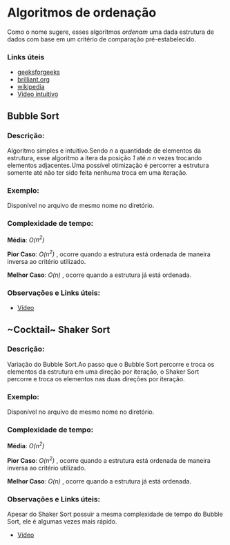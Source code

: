 # Algoritmos de ordenação

Como o nome sugere, esses algoritmos *ordenam* uma dada estrutura de dados com base em um critério de comparação pré-estabelecido.

### Links úteis  

* [geeksforgeeks](https://www.geeksforgeeks.org/sorting-algorithms/) 
* [brilliant.org](https://brilliant.org/wiki/sorting-algorithms/) 
* [wikipedia](https://en.wikipedia.org/wiki/Sorting_algorithm) 
* [Video intuitivo](https://youtu.be/kPRA0W1kECg)
  
  
## Bubble Sort

### Descrição:  

 Algoritmo simples e intuitivo.Sendo *n* a quantidade de elementos da estrutura, esse algoritmo a itera da posição *1* até *n* *n* vezes trocando elementos adjacentes.Uma possível otimização é percorrer a estrutura somente até não ter sido feita nenhuma troca em uma iteração.  

### Exemplo:  

Disponível no arquivo de mesmo nome no diretório.

### Complexidade de tempo:  

**Média**: *O($n^2$)*  

**Pior Caso**: *O($n^2$)* , ocorre quando a estrutura está ordenada de maneira inversa ao critério utilizado.  

**Melhor Caso**: *O(n)* , ocorre quando a estrutura já está ordenada.  

### Observações e Links úteis:  

* [Vídeo](https://youtu.be/nmhjrI-aW5o)
  
   
## ~Cocktail~ Shaker Sort  

### Descrição:  

Variação do Bubble Sort.Ao passo que o Bubble Sort percorre e troca os elementos da estrutura em uma direção por iteração, o Shaker Sort percorre e troca os elementos nas duas direções por iteração.

### Exemplo:  

Disponível no arquivo de mesmo nome no diretório.

### Complexidade de tempo:  

**Média**: *O($n^2$)*  

**Pior Caso**: *O($n^2$)* , ocorre quando a estrutura está ordenada de maneira inversa ao critério utilizado.  

**Melhor Caso**: *O(n)* , ocorre quando a estrutura já está ordenada.  

### Observações e Links úteis:  

Apesar do Shaker Sort possuir a mesma complexidade de tempo do Bubble Sort, ele é algumas vezes mais rápido.  

* [Vídeo](https://youtu.be/nmhjrI-aW5o)
